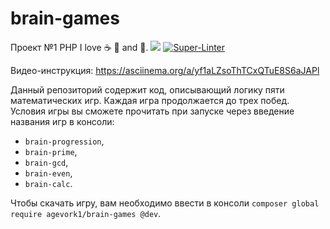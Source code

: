 # brain-games
Проект №1 PHP
I love :coffee: :pizza: and :dancer:.
<a href="https://codeclimate.com/github/Agevork2020/brain-games/maintainability"><img src="https://api.codeclimate.com/v1/badges/a99a88d28ad37a79dbf6/maintainability" /></a>
[![Super-Linter](https://github.com/Agevork2020/php-project-lvl1/workflows/Super-Linter/badge.svg)](https://github.com/Agevork2020/php-project-lvl1/actions)


Видео-инструкция: https://asciinema.org/a/yf1aLZsoThTCxQTuE8S6aJAPl


Данный репозиторий содержит код, описывающий логику пяти математических игр. Каждая игра продолжается до трех побед. Условия игры вы сможете прочитать при запуске через введение названия игр в консоли:

- `brain-progression`,
- `brain-prime`,
- `brain-gcd`,
- `brain-even`,
- `brain-calc`.

Чтобы скачать игру, вам необходимо ввести в консоли `composer global require agevork1/brain-games @dev`.

